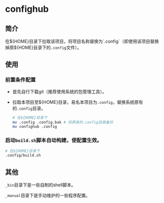 # confighub

## 简介
在${HOME}目录下拉取该项目，将项目名称替换为`.config`（即使用该项目替换掉原${HOME}目录下的`.config`文件）。


## 使用

### 前置条件配置

- 首先自行下载git（推荐使用系统的包管理工具）。

- 拉取本项目至${HOME}目录，易名本项目为`.config`，替换系统原有的`.config`目录。
  ```sh
  # 在${HOME}目录下
  mv .config .config.bak # 将原来的.config目录备份
  mv confighub .config
  ```



### 启动`build.sh`脚本自动构建，使配置生效。

```sh
# 在${HOME}目录下
.config/build.sh
```



## 其他

`_bin`目录下是一些自制的shell脚本。

`_manual`目录下是手动维护的一些程序配置。
